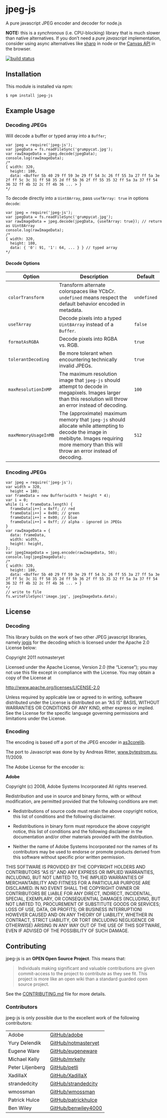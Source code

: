 jpeg-js
=======

A pure javascript JPEG encoder and decoder for node.js

**NOTE:** this is a *synchronous* (i.e. CPU-blocking) library that is much slower than native alternatives. If you don’t need a *pure javascript* implementation, consider using async alternatives like [sharp](http://npmjs.com/package/sharp) in node or the [Canvas API](https://developer.mozilla.org/en-US/docs/Web/API/Canvas_API) in the browser.

[![build status](https://secure.travis-ci.org/eugeneware/jpeg-js.png)](http://travis-ci.org/eugeneware/jpeg-js)

Installation
------------

This module is installed via npm:

    $ npm install jpeg-js

Example Usage
-------------

### Decoding JPEGs

Will decode a buffer or typed array into a `Buffer`;

    var jpeg = require('jpeg-js');
    var jpegData = fs.readFileSync('grumpycat.jpg');
    var rawImageData = jpeg.decode(jpegData);
    console.log(rawImageData);
    /*
    { width: 320,
      height: 180,
      data: <Buffer 5b 40 29 ff 59 3e 29 ff 54 3c 26 ff 55 3a 27 ff 5a 3e 2f ff 5c 3c 31 ff 58 35 2d ff 5b 36 2f ff 55 35 32 ff 5a 3a 37 ff 54 36 32 ff 4b 32 2c ff 4b 36 ... > }
    */

To decode directly into a `Uint8Array`, pass `useTArray: true` in options `decode`:

    var jpeg = require('jpeg-js');
    var jpegData = fs.readFileSync('grumpycat.jpg');
    var rawImageData = jpeg.decode(jpegData, {useTArray: true}); // return as Uint8Array
    console.log(rawImageData);
    /*
    { width: 320,
      height: 180,
      data: { '0': 91, '1': 64, ... } } // typed array
    */

#### Decode Options

<table style="width:98%;"><colgroup><col style="width: 8%" /><col style="width: 86%" /><col style="width: 4%" /></colgroup><thead><tr class="header"><th>Option</th><th>Description</th><th>Default</th></tr></thead><tbody><tr class="odd"><td><code>colorTransform</code></td><td>Transform alternate colorspaces like YCbCr. <code>undefined</code> means respect the default behavior encoded in metadata.</td><td><code>undefined</code></td></tr><tr class="even"><td><code>useTArray</code></td><td>Decode pixels into a typed <code>Uint8Array</code> instead of a <code>Buffer</code>.</td><td><code>false</code></td></tr><tr class="odd"><td><code>formatAsRGBA</code></td><td>Decode pixels into RGBA vs. RGB.</td><td><code>true</code></td></tr><tr class="even"><td><code>tolerantDecoding</code></td><td>Be more tolerant when encountering technically invalid JPEGs.</td><td><code>true</code></td></tr><tr class="odd"><td><code>maxResolutionInMP</code></td><td>The maximum resolution image that <code>jpeg-js</code> should attempt to decode in megapixels. Images larger than this resolution will throw an error instead of decoding.</td><td><code>100</code></td></tr><tr class="even"><td><code>maxMemoryUsageInMB</code></td><td>The (approximate) maximum memory that <code>jpeg-js</code> should allocate while attempting to decode the image in mebibyte. Images requiring more memory than this will throw an error instead of decoding.</td><td><code>512</code></td></tr></tbody></table>

### Encoding JPEGs

    var jpeg = require('jpeg-js');
    var width = 320,
      height = 180;
    var frameData = new Buffer(width * height * 4);
    var i = 0;
    while (i < frameData.length) {
      frameData[i++] = 0xff; // red
      frameData[i++] = 0x00; // green
      frameData[i++] = 0x00; // blue
      frameData[i++] = 0xff; // alpha - ignored in JPEGs
    }
    var rawImageData = {
      data: frameData,
      width: width,
      height: height,
    };
    var jpegImageData = jpeg.encode(rawImageData, 50);
    console.log(jpegImageData);
    /*
    { width: 320,
      height: 180,
      data: <Buffer 5b 40 29 ff 59 3e 29 ff 54 3c 26 ff 55 3a 27 ff 5a 3e 2f ff 5c 3c 31 ff 58 35 2d ff 5b 36 2f ff 55 35 32 ff 5a 3a 37 ff 54 36 32 ff 4b 32 2c ff 4b 36 ... > }
    */
    // write to file
    fs.writeFileSync('image.jpg', jpegImageData.data);

License
-------

### Decoding

This library builds on the work of two other JPEG javascript libraries, namely [jpgjs](https://github.com/notmasteryet/jpgjs) for the decoding which is licensed under the Apache 2.0 License below:

Copyright 2011 notmasteryet

Licensed under the Apache License, Version 2.0 (the “License”); you may not use this file except in compliance with the License. You may obtain a copy of the License at

<http://www.apache.org/licenses/LICENSE-2.0>

Unless required by applicable law or agreed to in writing, software distributed under the License is distributed on an “AS IS” BASIS, WITHOUT WARRANTIES OR CONDITIONS OF ANY KIND, either express or implied. See the License for the specific language governing permissions and limitations under the License.

### Encoding

The encoding is based off a port of the JPEG encoder in [as3corelib](https://code.google.com/p/as3corelib/source/browse/trunk/src/com/adobe/images/JPGEncoder.as).

The port to Javascript was done by by Andreas Ritter, www.bytestrom.eu, 11/2009.

The Adobe License for the encoder is:

**Adobe**

Copyright (c) 2008, Adobe Systems Incorporated All rights reserved.

Redistribution and use in source and binary forms, with or without modification, are permitted provided that the following conditions are met:

-   Redistributions of source code must retain the above copyright notice, this list of conditions and the following disclaimer.

-   Redistributions in binary form must reproduce the above copyright notice, this list of conditions and the following disclaimer in the documentation and/or other materials provided with the distribution.

-   Neither the name of Adobe Systems Incorporated nor the names of its contributors may be used to endorse or promote products derived from this software without specific prior written permission.

THIS SOFTWARE IS PROVIDED BY THE COPYRIGHT HOLDERS AND CONTRIBUTORS “AS IS” AND ANY EXPRESS OR IMPLIED WARRANTIES, INCLUDING, BUT NOT LIMITED TO, THE IMPLIED WARRANTIES OF MERCHANTABILITY AND FITNESS FOR A PARTICULAR PURPOSE ARE DISCLAIMED. IN NO EVENT SHALL THE COPYRIGHT OWNER OR CONTRIBUTORS BE LIABLE FOR ANY DIRECT, INDIRECT, INCIDENTAL, SPECIAL, EXEMPLARY, OR CONSEQUENTIAL DAMAGES (INCLUDING, BUT NOT LIMITED TO, PROCUREMENT OF SUBSTITUTE GOODS OR SERVICES; LOSS OF USE, DATA, OR PROFITS; OR BUSINESS INTERRUPTION) HOWEVER CAUSED AND ON ANY THEORY OF LIABILITY, WHETHER IN CONTRACT, STRICT LIABILITY, OR TORT (INCLUDING NEGLIGENCE OR OTHERWISE) ARISING IN ANY WAY OUT OF THE USE OF THIS SOFTWARE, EVEN IF ADVISED OF THE POSSIBILITY OF SUCH DAMAGE.

Contributing
------------

jpeg-js is an **OPEN Open Source Project**. This means that:

> Individuals making significant and valuable contributions are given commit-access to the project to contribute as they see fit. This project is more like an open wiki than a standard guarded open source project.

See the [CONTRIBUTING.md](https://github.com/eugeneware/jpeg-js/blob/master/CONTRIBUTING.md) file for more details.

### Contributors

jpeg-js is only possible due to the excellent work of the following contributors:

<table><tbody><tr class="odd"><td style="text-align: left;">Adobe</td><td><a href="https://github.com/adobe">GitHub/adobe</a></td></tr><tr class="even"><td style="text-align: left;">Yury Delendik</td><td><a href="https://github.com/notmasteryet/">GitHub/notmasteryet</a></td></tr><tr class="odd"><td style="text-align: left;">Eugene Ware</td><td><a href="https://github.com/eugeneware">GitHub/eugeneware</a></td></tr><tr class="even"><td style="text-align: left;">Michael Kelly</td><td><a href="https://github.com/mrkelly">GitHub/mrkelly</a></td></tr><tr class="odd"><td style="text-align: left;">Peter Liljenberg</td><td><a href="https://github.com/petli">GitHub/petli</a></td></tr><tr class="even"><td style="text-align: left;">XadillaX</td><td><a href="https://github.com/XadillaX">GitHub/XadillaX</a></td></tr><tr class="odd"><td style="text-align: left;">strandedcity</td><td><a href="https://github.com/strandedcity">GitHub/strandedcity</a></td></tr><tr class="even"><td style="text-align: left;">wmossman</td><td><a href="https://github.com/wmossman">GitHub/wmossman</a></td></tr><tr class="odd"><td style="text-align: left;">Patrick Hulce</td><td><a href="https://github.com/patrickhulce">GitHub/patrickhulce</a></td></tr><tr class="even"><td style="text-align: left;">Ben Wiley</td><td><a href="https://github.com/benwiley4000">GitHub/benwiley4000</a></td></tr></tbody></table>
